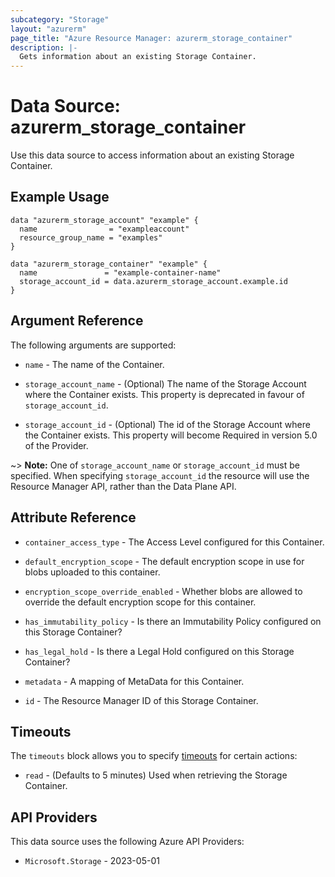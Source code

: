 ```yaml
---
subcategory: "Storage"
layout: "azurerm"
page_title: "Azure Resource Manager: azurerm_storage_container"
description: |-
  Gets information about an existing Storage Container.
---
```


# Data Source: azurerm_storage_container

Use this data source to access information about an existing Storage Container.

## Example Usage

```hcl
data "azurerm_storage_account" "example" {
  name                = "exampleaccount"
  resource_group_name = "examples"
}

data "azurerm_storage_container" "example" {
  name               = "example-container-name"
  storage_account_id = data.azurerm_storage_account.example.id
}
```

## Argument Reference

The following arguments are supported:

* `name` - The name of the Container.

* `storage_account_name` - (Optional) The name of the Storage Account where the Container exists. This property is deprecated in favour of `storage_account_id`.

* `storage_account_id` - (Optional) The id of the Storage Account where the Container exists. This property will become Required in version 5.0 of the Provider.

~> **Note:** One of `storage_account_name` or `storage_account_id` must be specified. When specifying `storage_account_id` the resource will use the Resource Manager API, rather than the Data Plane API.

## Attribute Reference

* `container_access_type` - The Access Level configured for this Container.

* `default_encryption_scope` - The default encryption scope in use for blobs uploaded to this container.

* `encryption_scope_override_enabled` - Whether blobs are allowed to override the default encryption scope for this container.

* `has_immutability_policy` - Is there an Immutability Policy configured on this Storage Container?

* `has_legal_hold` - Is there a Legal Hold configured on this Storage Container?

* `metadata`  - A mapping of MetaData for this Container.

* `id` - The Resource Manager ID of this Storage Container.

## Timeouts

The `timeouts` block allows you to specify [timeouts](https://developer.hashicorp.com/terraform/language/resources/configure#define-operation-timeouts) for certain actions:

* `read` - (Defaults to 5 minutes) Used when retrieving the Storage Container.

## API Providers
<!-- This section is generated, changes will be overwritten -->
This data source uses the following Azure API Providers:

* `Microsoft.Storage` - 2023-05-01
